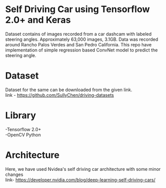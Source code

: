 # Self Driving Car using Tensorflow 2.0+ and Keras
Dataset contains of images recorded from a car dashcam with labeled steering angles. Approximately 63,000 images, 3.1GB. Data was recorded around Rancho Palos Verdes and San Pedro California.
This repo have implementation of simple regression based ConvNet model to predict the steering angle. 
<br>
# Dataset
Dataset for the same can be downloaded from the given link.<br>
link - https://github.com/SullyChen/driving-datasets
<br>

# Library
 -Tensorflow 2.0+
 <br>
 -OpenCV Python
 <br>
 
# Architecture
Here, we have used Nvidea's self driving car architecture with some minor changes<br>
link- https://developer.nvidia.com/blog/deep-learning-self-driving-cars/
<br>
